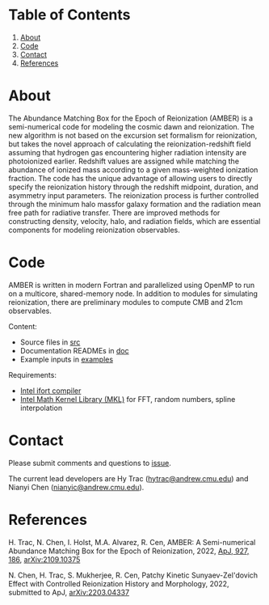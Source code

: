# Table of Contents
1) [About](#about)
2) [Code](#code)
3) [Contact](#contact)
4) [References](#references)


# About <a name="about"></a>

The Abundance Matching Box for the Epoch of Reionization (AMBER) is a semi-numerical code for modeling the cosmic dawn and reionization. The new algorithm is not based on the excursion set formalism for reionization, but takes the novel approach of calculating the reionization-redshift field assuming that hydrogen gas encountering higher radiation intensity are photoionized earlier. Redshift values are assigned while matching the abundance of ionized mass according to a given mass-weighted ionization fraction. The code has the unique advantage of allowing users to directly specify the reionization history through the redshift midpoint, duration, and asymmetry input parameters. The reionization process is further controlled through the minimum halo massfor galaxy formation and the radiation mean free path for radiative transfer. There are improved methods for constructing density, velocity, halo, and radiation fields, which are essential components for modeling reionization observables.


# Code <a name="code"></a>

AMBER is written in modern Fortran and parallelized using OpenMP to run on a multicore, shared-memory node. In addition to modules for simulating reionization, there are preliminary modules to compute CMB and 21cm observables.

Content:
- Source files in [src](https://github.com/hytrac/amber/tree/main/src)
- Documentation READMEs in [doc](https://github.com/hytrac/amber/tree/main/doc)
- Example inputs in [examples](https://github.com/hytrac/amber/tree/main/examples)

Requirements:
- [Intel ifort compiler](https://www.intel.com/content/www/us/en/developer/tools/oneapi/fortran-compiler.html#gs.zjewa9)
- [Intel Math Kernel Library (MKL)](https://www.intel.com/content/www/us/en/developer/tools/oneapi/onemkl.html) for FFT, random numbers, spline interpolation

# Contact <a name="contact"></a>

Please submit comments and questions to [issue](https://github.com/LSSTDESC/CLMM/issues).

The current lead developers are Hy Trac (hytrac@andrew.cmu.edu) and Nianyi Chen (nianyic@andrew.cmu.edu).


# References <a name="references"></a>

H. Trac, N. Chen, I. Holst, M.A. Alvarez, R. Cen, AMBER: A Semi-numerical Abundance Matching Box for the Epoch of Reionization, 2022, [ApJ, 927, 186](https://iopscience.iop.org/article/10.3847/1538-4357/ac5116), [arXiv:2109.10375](https://arxiv.org/abs/2109.10375)

N. Chen, H. Trac, S. Mukherjee, R. Cen, Patchy Kinetic Sunyaev-Zel'dovich Effect with Controlled Reionization History and Morphology, 2022, submitted to ApJ, [arXiv:2203.04337](https://arxiv.org/abs/2203.04337)
